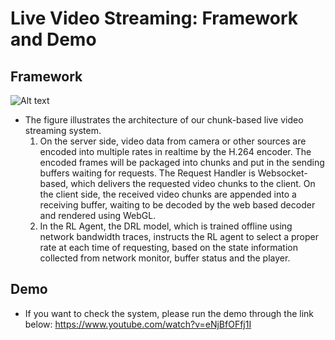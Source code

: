 # Live Video Streaming: Framework and Demo
## Framework
![Alt text](https://github.com/ullstreaming2020/livestreaming_demo/blob/master/pic.png)
* The figure illustrates the architecture of our chunk-based live video streaming system.
  1. On the server side, video data from camera or other sources are encoded into multiple rates in realtime by the H.264 encoder. The encoded frames will be packaged into chunks and put in the sending buffers waiting for requests. The Request Handler is Websocket-based, which delivers the requested video chunks to the client. On the client side, the received video chunks are appended into a receiving buffer, waiting to be decoded by the web based decoder and rendered using WebGL.
  1. In the RL Agent, the DRL model, which is trained offline using network bandwidth traces, instructs the RL agent to select a proper rate at each time of requesting, based on the state information collected from network monitor, buffer status and the player.
## Demo
* If you want to check the system, please run the demo through the link below:
https://www.youtube.com/watch?v=eNjBfOFfj1I
